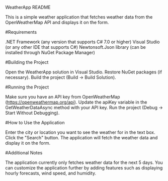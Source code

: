 WeatherApp README

This is a simple weather application that fetches weather data from the OpenWeatherMap API and displays it on the form.

#Requirements

.NET Framework (any version that supports C# 7.0 or higher)
Visual Studio (or any other IDE that supports C#)
Newtonsoft.Json library (can be installed through NuGet Package Manager)

#Building the Project

Open the WeatherApp solution in Visual Studio.
Restore NuGet packages (if necessary).
Build the project (Build -> Build Solution).

#Running the Project

Make sure you have an API key from OpenWeatherMap (https://openweathermap.org/api).
Update the apiKey variable in the GetWeatherDataAsync method with your API key.
Run the project (Debug -> Start Without Debugging).

#How to Use the Application

Enter the city or location you want to see the weather for in the text box.
Click the "Search" button.
The application will fetch the weather data and display it on the form.

#Additional Notes

The application currently only fetches weather data for the next 5 days.
You can customize the application further by adding features such as displaying hourly forecasts, wind speed, and humidity.

